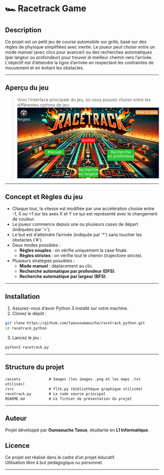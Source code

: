 # 🏎️ **Racetrack Game**

## Description  
Ce projet est un petit jeu de course automobile sur grille, basé sur des règles de physique simplifiées avec inertie. Le joueur peut choisir entre un mode manuel (avec clics pour avancer) ou des recherches automatiques (par largeur ou profondeur) pour trouver le meilleur chemin vers l’arrivée.  
L’objectif est d’atteindre la ligne d’arrivée en respectant les contraintes de mouvement et en évitant les obstacles.

---
## Aperçu du jeu  
> Voici l’interface principale du jeu, où vous pouvez choisir entre les différentes options de jeu: 
![Menu Principal](./assets/menu.png)
---
## Concept et Règles du jeu  
- Chaque tour, la vitesse est modifiée par une accélération choisie entre -1, 0 ou +1 sur les axes X et Y ce qui est représenté avec le changement de couleur.  
- Le joueur commence depuis une ou plusieurs cases de départ (indiquées par '>').  
- Le but est d’atteindre l’arrivée (indiquée par '*') sans toucher les obstacles ('#').  
- Deux modes possibles :  
  - **Règles souples** : on vérifie uniquement la case finale.  
  - **Règles strictes** : on vérifie tout le chemin (trajectoire stricte).  
- Plusieurs stratégies possibles :  
  - **Mode manuel** : déplacement au clic.  
  - **Recherche automatique par profondeur (DFS)**.  
  - **Recherche automatique par largeur (BFS)**.

---
## Installation  
1. Assurez-vous d’avoir Python 3 installé sur votre machine.
2. Clonez le dépôt :  
```bash
git clone https://github.com/taousoumaouche/racetrack_python.git
cd racetrack_python
```
3. Lancez le jeu :  
```bash
python3 racetrack.py
```
---
## Structure du projet  
```
/assets             # Images (les images .png et les maps .txt utilisés)
/src                # fltk.py (bibliothèque graphique utilisée)
racetrack.py        # Le code source principal
README.md           # Ce fichier de présentation du projet
```
---
## Auteur
Projet développé par **Oumaouche Taous**, étudiante en **L1 Informatique**.


## Licence  
Ce projet est réalisé dans le cadre d’un projet éducatif.  
Utilisation libre à but pédagogique ou personnel.

---
